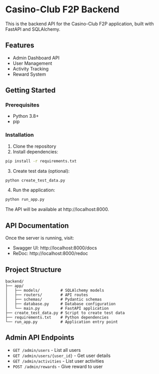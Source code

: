 # Casino-Club F2P Backend

This is the backend API for the Casino-Club F2P application, built with FastAPI and SQLAlchemy.

## Features

- Admin Dashboard API
- User Management
- Activity Tracking
- Reward System

## Getting Started

### Prerequisites

- Python 3.8+
- pip

### Installation

1. Clone the repository
2. Install dependencies:

```bash
pip install -r requirements.txt
```

3. Create test data (optional):

```bash
python create_test_data.py
```

4. Run the application:

```bash
python run_app.py
```

The API will be available at http://localhost:8000.

## API Documentation

Once the server is running, visit:
- Swagger UI: http://localhost:8000/docs
- ReDoc: http://localhost:8000/redoc

## Project Structure

```
backend/
├── app/
│   ├── models/         # SQLAlchemy models
│   ├── routers/        # API routes
│   ├── schemas/        # Pydantic schemas
│   ├── database.py     # Database configuration
│   └── main.py         # FastAPI application
├── create_test_data.py # Script to create test data
├── requirements.txt    # Python dependencies
└── run_app.py          # Application entry point
```

## Admin API Endpoints

- `GET /admin/users` - List all users
- `GET /admin/users/{user_id}` - Get user details
- `GET /admin/activities` - List user activities
- `POST /admin/rewards` - Give reward to user
